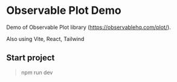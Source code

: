 # Observable Plot Demo

Demo of Observable Plot library (https://observablehq.com/plot/).

Also using Vite, React, Tailwind

## Start project

> npm run dev

